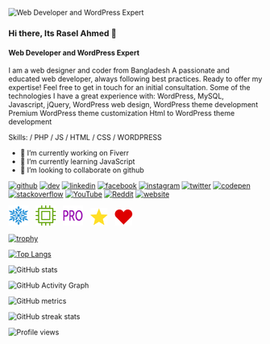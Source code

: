 ![Web Developer and WordPress Expert ](https://scontent.fdac134-1.fna.fbcdn.net/v/t39.30808-6/s960x960/251445758_2075060942648559_5987091769686869170_n.jpg?_nc_cat=106&ccb=1-5&_nc_sid=e3f864&_nc_eui2=AeGaGtx-l0OW3goCAepRsRxX3vAsZysFClTe8CxnKwUKVIiOvUrcxDZR98MrD2v0bzNdntX57BmFhNSfUXlTdg-p&_nc_ohc=tx1BvcZviGQAX8A3pjY&_nc_ht=scontent.fdac134-1.fna&oh=4b4133fe82cdd55d0f7ca67f744a00d7&oe=619B4074)

### Hi there, Its Rasel Ahmed 👋
#### Web Developer and WordPress Expert 


I am a web designer and coder from Bangladesh A passionate and educated web developer, always following best practices. Ready to offer my expertise! Feel free to get in touch for an initial consultation. Some of the technologies I have a great experience with: WordPress, MySQL, Javascript, jQuery, WordPress web design, WordPress theme development Premium WordPress theme customization Html to WordPress theme development

Skills: / PHP / JS / HTML / CSS / WORDPRESS

- 🔭 I’m currently working on Fiverr 
- 🌱 I’m currently learning JavaScript 
- 👯 I’m looking to collaborate on github 


[<img src='https://cdn.jsdelivr.net/npm/simple-icons@3.0.1/icons/github.svg' alt='github' height='40'>](https://github.com/imraselahmed)  [<img src='https://cdn.jsdelivr.net/npm/simple-icons@3.0.1/icons/dev-dot-to.svg' alt='dev' height='40'>](https://dev.to/imraselahmed)  [<img src='https://cdn.jsdelivr.net/npm/simple-icons@3.0.1/icons/linkedin.svg' alt='linkedin' height='40'>](https://www.linkedin.com/in/imraselahmed/)  [<img src='https://cdn.jsdelivr.net/npm/simple-icons@3.0.1/icons/facebook.svg' alt='facebook' height='40'>](https://www.facebook.com/joomshine)  [<img src='https://cdn.jsdelivr.net/npm/simple-icons@3.0.1/icons/instagram.svg' alt='instagram' height='40'>](https://www.instagram.com/imraselahmed/)  [<img src='https://cdn.jsdelivr.net/npm/simple-icons@3.0.1/icons/twitter.svg' alt='twitter' height='40'>](https://twitter.com/imraselahmed)  [<img src='https://cdn.jsdelivr.net/npm/simple-icons@3.0.1/icons/codepen.svg' alt='codepen' height='40'>](https://codepen.io/imraselahmed)  [<img src='https://cdn.jsdelivr.net/npm/simple-icons@3.0.1/icons/stackoverflow.svg' alt='stackoverflow' height='40'>](https://stackoverflow.com/users/imraselahmed)  [<img src='https://cdn.jsdelivr.net/npm/simple-icons@3.0.1/icons/youtube.svg' alt='YouTube' height='40'>](https://www.youtube.com/channel/raselraj1)  [<img src='https://cdn.jsdelivr.net/npm/simple-icons@3.0.1/icons/reddit.svg' alt='Reddit' height='40'>](https://www.reddit.com/user/imraselahmed)  [<img src='https://cdn.jsdelivr.net/npm/simple-icons@3.0.1/icons/icloud.svg' alt='website' height='40'>](http://raselahmed.com)  

<a href='https://archiveprogram.github.com/'><img src='https://raw.githubusercontent.com/acervenky/animated-github-badges/master/assets/acbadge.gif' width='40' height='40'></a> <a href='https://docs.github.com/en/developers'><img src='https://raw.githubusercontent.com/acervenky/animated-github-badges/master/assets/devbadge.gif' width='40' height='40'></a> <a href='https://github.com/pricing'><img src='https://raw.githubusercontent.com/acervenky/animated-github-badges/master/assets/pro.gif' width='40' height='40'></a> <a href='https://stars.github.com/'><img src='https://raw.githubusercontent.com/acervenky/animated-github-badges/master/assets/starbadge.gif' width='35' height='35'></a> <a href='https://docs.github.com/en/github/supporting-the-open-source-community-with-github-sponsors'><img src='https://raw.githubusercontent.com/acervenky/animated-github-badges/master/assets/sponsorbadge.gif' width='35' height='35'></a> 

[![trophy](https://github-profile-trophy.vercel.app/?username=imraselahmed)](https://github.com/ryo-ma/github-profile-trophy)

[![Top Langs](https://github-readme-stats.vercel.app/api/top-langs/?username=imraselahmed)](https://github.com/anuraghazra/github-readme-stats)

![GitHub stats](https://github-readme-stats.vercel.app/api?username=imraselahmed&show_icons=true&count_private=true)  

![GitHub Activity Graph](https://activity-graph.herokuapp.com/graph?username=imraselahmed)  

![GitHub metrics](https://metrics.lecoq.io/imraselahmed)  

![GitHub streak stats](https://github-readme-streak-stats.herokuapp.com/?user=imraselahmed)  

![Profile views](https://gpvc.arturio.dev/imraselahmed)  
